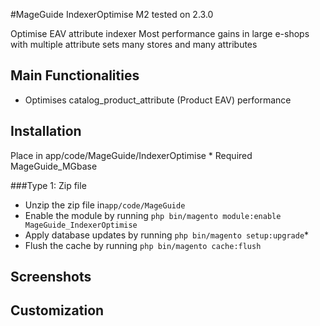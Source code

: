 #MageGuide IndexerOptimise M2
tested on 2.3.0

Optimise EAV attribute indexer 
Most performance gains in large e-shops with multiple attribute sets many stores and many attributes 


## Main Functionalities
 - Optimises catalog_product_attribute (Product EAV) performance


## Installation
Place in app/code/MageGuide/IndexerOptimise * Required MageGuide_MGbase

###Type 1: Zip file
- Unzip the zip file in`app/code/MageGuide`
 - Enable the module by running `php bin/magento module:enable MageGuide_IndexerOptimise`
 - Apply database updates by running `php bin/magento setup:upgrade`\*
 - Flush the cache by running `php bin/magento cache:flush`

## Screenshots
 

## Customization




